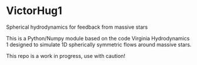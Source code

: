 # VictorHug1
Spherical hydrodynamics for feedback from massive stars

This is a Python/Numpy module based on the code Virginia Hydrodynamics 1 designed to simulate 1D spherically symmetric flows around massive stars.

This repo is a work in progress, use with caution!
